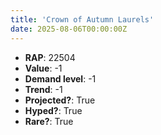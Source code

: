 ```yaml
---
title: 'Crown of Autumn Laurels'
date: 2025-08-06T00:00:00Z
---
```

- **RAP**: 22504
- **Value**: -1
- **Demand level**: -1
- **Trend**: -1
- **Projected?**: True
- **Hyped?**: True
- **Rare?**: True
